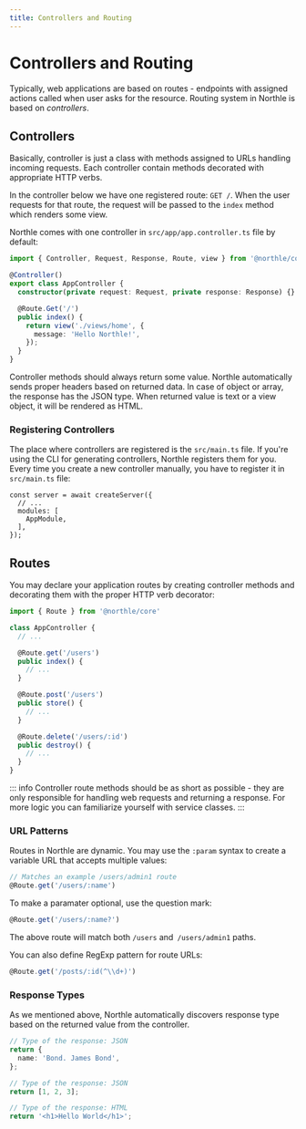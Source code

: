 ```yaml
---
title: Controllers and Routing
---
```


# Controllers and Routing

Typically, web applications are based on routes - endpoints with assigned actions called when user asks for the resource. Routing system in Northle is based on *controllers*.

## Controllers

Basically, controller is just a class with methods assigned to URLs handling incoming requests. Each controller contain methods decorated with appropriate HTTP verbs.

In the controller below we have one registered route: `GET /`. When the user requests for that route, the request will be passed to the `index` method which renders some view.

Northle comes with one controller in `src/app/app.controller.ts` file by default:

```ts
import { Controller, Request, Response, Route, view } from '@northle/core';

@Controller()
export class AppController {
  constructor(private request: Request, private response: Response) {}

  @Route.Get('/')
  public index() {
    return view('./views/home', {
      message: 'Hello Northle!',
    });
  }
}
```

Controller methods should always return some value. Northle automatically sends proper headers based on returned data. In case of object or array, the response has the JSON type. When returned value is text or a view object, it will be rendered as HTML.

### Registering Controllers

The place where controllers are registered is the `src/main.ts` file. If you're using the CLI for generating controllers, Northle registers them for you. Every time you create a new controller manually, you have to register it in `src/main.ts` file:

```ts{4}
const server = await createServer({
  // ...
  modules: [
    AppModule,
  ],
});
```

## Routes

You may declare your application routes by creating controller methods and decorating them with the proper HTTP verb decorator:

```ts
import { Route } from '@northle/core'

class AppController {
  // ...

  @Route.get('/users')
  public index() {
    // ...
  }

  @Route.post('/users')
  public store() {
    // ...
  }

  @Route.delete('/users/:id')
  public destroy() {
    // ...
  }
}
```

::: info
Controller route methods should be as short as possible - they are only responsible for handling web requests and returning a response. For more logic you can familiarize yourself with service classes.
:::

### URL Patterns

Routes in Northle are dynamic. You may use the `:param` syntax to create a variable URL that accepts multiple values:

```ts
// Matches an example /users/admin1 route
@Route.get('/users/:name')
```

To make a paramater optional, use the question mark:

```ts
@Route.get('/users/:name?')
```

The above route will match both `/users` and` /users/admin1` paths.

You can also define RegExp pattern for route URLs:

```ts
@Route.get('/posts/:id(^\\d+)')
```

### Response Types

As we mentioned above, Northle automatically discovers response type based on the returned value from the controller.

```ts
// Type of the response: JSON
return {
  name: 'Bond. James Bond',
};
```

```ts
// Type of the response: JSON
return [1, 2, 3];
```

```ts
// Type of the response: HTML
return '<h1>Hello World</h1>';
```
